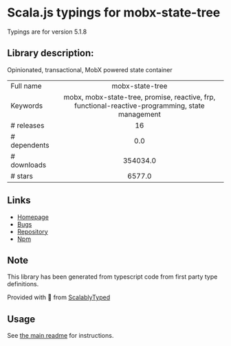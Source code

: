 
# Scala.js typings for mobx-state-tree

Typings are for version 5.1.8

## Library description:
Opinionated, transactional, MobX powered state container

|                    |                 |
| ------------------ | :-------------: |
| Full name          | mobx-state-tree |
| Keywords           | mobx, mobx-state-tree, promise, reactive, frp, functional-reactive-programming, state management |
| # releases         | 16 |
| # dependents       | 0.0 |
| # downloads        | 354034.0 |
| # stars            | 6577.0 |

## Links
- [Homepage](https://github.com/mobxjs/mobx-state-tree#readme)
- [Bugs](https://github.com/mobxjs/mobx-state-tree/issues)
- [Repository](https://github.com/mobxjs/mobx-state-tree)
- [Npm](https://www.npmjs.com/package/mobx-state-tree)
    


## Note
This library has been generated from typescript code from first party type definitions.

Provided with :purple_heart: from [ScalablyTyped](https://github.com/oyvindberg/ScalablyTyped)

## Usage
See [the main readme](../../readme.md) for instructions.


